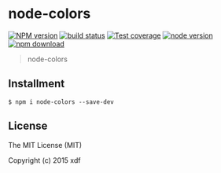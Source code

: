 # node-colors

[![NPM version][npm-image]][npm-url]
[![build status][travis-image]][travis-url]
[![Test coverage][coveralls-image]][coveralls-url]
[![node version][node-image]][node-url]
[![npm download][download-image]][download-url]

[npm-image]: https://img.shields.io/npm/v/node-colors.svg?style=flat-square
[npm-url]: https://npmjs.org/package/node-colors
[travis-image]: https://img.shields.io/travis/xudafeng/node-colors.svg?style=flat-square
[travis-url]: https://travis-ci.org/xudafeng/node-colors
[coveralls-image]: https://img.shields.io/coveralls/xudafeng/node-colors.svg?style=flat-square
[coveralls-url]: https://coveralls.io/r/xudafeng/node-colors?branch=master
[node-image]: https://img.shields.io/badge/node.js-%3E=_0.10-green.svg?style=flat-square
[node-url]: http://nodejs.org/download/
[download-image]: https://img.shields.io/npm/dm/node-colors.svg?style=flat-square
[download-url]: https://npmjs.org/package/node-colors

> node-colors

## Installment

```shell
$ npm i node-colors --save-dev
```

## License

The MIT License (MIT)

Copyright (c) 2015 xdf
